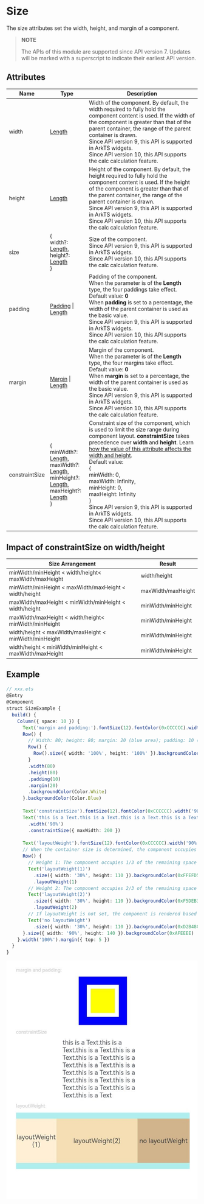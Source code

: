# Size

The size attributes set the width, height, and margin of a component.

>  **NOTE**
>
>  The APIs of this module are supported since API version 7. Updates will be marked with a superscript to indicate their earliest API version.


## Attributes


| Name            | Type                                    | Description                                      |
| -------------- | ---------------------------------------- | ---------------------------------------- |
| width          | [Length](ts-types.md#length)             | Width of the component. By default, the width required to fully hold the component content is used. If the width of the component is greater than that of the parent container, the range of the parent container is drawn.<br>Since API version 9, this API is supported in ArkTS widgets.<br>Since API version 10, this API supports the calc calculation feature.|
| height         | [Length](ts-types.md#length)             | Height of the component. By default, the height required to fully hold the component content is used. If the height of the component is greater than that of the parent container, the range of the parent container is drawn.<br>Since API version 9, this API is supported in ArkTS widgets.<br>Since API version 10, this API supports the calc calculation feature.|
| size           | {<br>width?: [Length](ts-types.md#length),<br>height?: [Length](ts-types.md#length)<br>} | Size of the component.<br>Since API version 9, this API is supported in ArkTS widgets.<br>Since API version 10, this API supports the calc calculation feature.|
| padding        | [Padding](ts-types.md#padding) \| [Length](ts-types.md#length) | Padding of the component.<br>When the parameter is of the **Length** type, the four paddings take effect.<br>Default value: **0**<br>When **padding** is set to a percentage, the width of the parent container is used as the basic value.<br>Since API version 9, this API is supported in ArkTS widgets.<br>Since API version 10, this API supports the calc calculation feature.|
| margin         | [Margin](ts-types.md#margin) \| [Length](ts-types.md#length) | Margin of the component.<br>When the parameter is of the **Length** type, the four margins take effect.<br>Default value: **0**<br>When **margin** is set to a percentage, the width of the parent container is used as the basic value.<br>Since API version 9, this API is supported in ArkTS widgets.<br>Since API version 10, this API supports the calc calculation feature.|
| constraintSize | {<br>minWidth?: [Length](ts-types.md#length),<br>maxWidth?: [Length](ts-types.md#length),<br>minHeight?: [Length](ts-types.md#length),<br>maxHeight?: [Length](ts-types.md#length)<br>} | Constraint size of the component, which is used to limit the size range during component layout. **constraintSize** takes precedence over **width** and **height**. Learn [how the value of this attribute affects the width and height](#impact-of-constraintsize-on-widthheight).<br>Default value:<br>{<br>minWidth: 0,<br>maxWidth: Infinity,<br>minHeight: 0,<br>maxHeight: Infinity<br>}<br>Since API version 9, this API is supported in ArkTS widgets.<br>Since API version 10, this API supports the calc calculation feature.|

## Impact of constraintSize on width/height

| Size Arrangement                                    | Result                |
| ---------------------------------------- | ------------------ |
| minWidth/minHeight < width/height< maxWidth/maxHeight | width/height       |
| minWidth/minHeight < maxWidth/maxHeight  < width/height | maxWidth/maxHeight |
| maxWidth/maxHeight < minWidth/minHeight  < width/height | minWidth/minHeight |
| maxWidth/maxHeight < width/height< minWidth/minHeight | minWidth/minHeight |
| width/height      < maxWidth/maxHeight  < minWidth/minHeight | minWidth/minHeight |
| width/height       < minWidth/minHeight  < maxWidth/maxHeight | minWidth/minHeight |
## Example

```ts
// xxx.ets
@Entry
@Component
struct SizeExample {
  build() {
    Column({ space: 10 }) {
      Text('margin and padding:').fontSize(12).fontColor(0xCCCCCC).width('90%')
      Row() {
        // Width: 80; height: 80; margin: 20 (blue area); padding: 10 (white area)
        Row() {
          Row().size({ width: '100%', height: '100%' }).backgroundColor(Color.Yellow)
        }
        .width(80)
        .height(80)
        .padding(10)
        .margin(20)
        .backgroundColor(Color.White)
      }.backgroundColor(Color.Blue)

      Text('constraintSize').fontSize(12).fontColor(0xCCCCCC).width('90%')
      Text('this is a Text.this is a Text.this is a Text.this is a Text.this is a Text.this is a Text.this is a Text.this is a Text.this is a Text.this is a Text.this is a Text.this is a Text.this is a Text.this is a Text.this is a Text')
        .width('90%')
        .constraintSize({ maxWidth: 200 })

      Text('layoutWeight').fontSize(12).fontColor(0xCCCCCC).width('90%')
      // When the container size is determined, the component occupies the space along the main axis based on the layout weight, and the component size setting is ignored.
      Row() {
        // Weight 1: The component occupies 1/3 of the remaining space along the main axis.
        Text('layoutWeight(1)')
          .size({ width: '30%', height: 110 }).backgroundColor(0xFFEFD5).textAlign(TextAlign.Center)
          .layoutWeight(1)
        // Weight 2: The component occupies 2/3 of the remaining space along the main axis.
        Text('layoutWeight(2)')
          .size({ width: '30%', height: 110 }).backgroundColor(0xF5DEB3).textAlign(TextAlign.Center)
          .layoutWeight(2)
        // If layoutWeight is not set, the component is rendered based on its own size setting.
        Text('no layoutWeight')
          .size({ width: '30%', height: 110 }).backgroundColor(0xD2B48C).textAlign(TextAlign.Center)
      }.size({ width: '90%', height: 140 }).backgroundColor(0xAFEEEE)
    }.width('100%').margin({ top: 5 })
  }
}
```

![size](figures/size.png)
